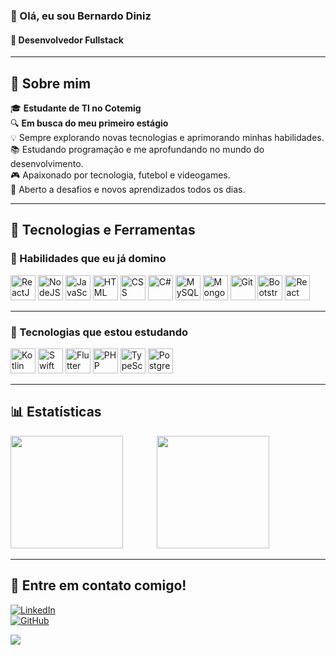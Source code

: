 ### 👋 Olá, eu sou **Bernardo Diniz**  
#### 🚀 **Desenvolvedor Fullstack**  

----

## 📌 Sobre mim  

🎓 **Estudante de TI no Cotemig**  
🔍 **Em busca do meu primeiro estágio**  
💡 Sempre explorando novas tecnologias e aprimorando minhas habilidades.  
📚 Estudando programação e me aprofundando no mundo do desenvolvimento.  
🎮 Apaixonado por tecnologia, futebol e videogames.  
🌱 Aberto a desafios e novos aprendizados todos os dias.  

---

## 🤖 Tecnologias e Ferramentas  

### 🎯 Habilidades que eu já domino  

<p align="left">
    <img src="https://cdn.jsdelivr.net/gh/devicons/devicon@latest/icons/react/react-original.svg" title="ReactJS" width="40px"/>
    <img src="https://cdn.jsdelivr.net/gh/devicons/devicon@latest/icons/nodejs/nodejs-original.svg" title="NodeJS" width="40px"/>
    <img src="https://cdn.jsdelivr.net/gh/devicons/devicon@latest/icons/javascript/javascript-original.svg" title="JavaScript" width="40px"/>
    <img src="https://cdn.jsdelivr.net/gh/devicons/devicon@latest/icons/html5/html5-original.svg" title="HTML" width="40px"/>
    <img src="https://cdn.jsdelivr.net/gh/devicons/devicon@latest/icons/css3/css3-original.svg" title="CSS" width="40px"/>
    <img src="https://cdn.jsdelivr.net/gh/devicons/devicon@latest/icons/csharp/csharp-original.svg" title="C#" width="40px"/>
    <img src="https://cdn.jsdelivr.net/gh/devicons/devicon@latest/icons/mysql/mysql-original.svg" title="MySQL" width="40px"/>
    <img src="https://cdn.jsdelivr.net/gh/devicons/devicon@latest/icons/mongodb/mongodb-original.svg" title="MongoDB" width="40px"/>
    <img src="https://cdn.jsdelivr.net/gh/devicons/devicon@latest/icons/git/git-original.svg" title="Git" width="40px"/>
    <img src="https://cdn.jsdelivr.net/gh/devicons/devicon@latest/icons/bootstrap/bootstrap-original.svg" title="Bootstrap" width="40px"/>
    <img src="https://cdn.jsdelivr.net/gh/devicons/devicon@latest/icons/react/react-original.svg" title="React Native" width="40px"/>
</p>  

---

### 🧩 Tecnologias que estou estudando  

<p align="left">
    <img src="https://cdn.jsdelivr.net/gh/devicons/devicon@latest/icons/kotlin/kotlin-original.svg" title="Kotlin" width="40px"/>
    <img src="https://cdn.jsdelivr.net/gh/devicons/devicon@latest/icons/swift/swift-original.svg" title="Swift" width="40px"/>
    <img src="https://cdn.jsdelivr.net/gh/devicons/devicon@latest/icons/flutter/flutter-original.svg" title="Flutter" width="40px"/>
    <img src="https://cdn.jsdelivr.net/gh/devicons/devicon@latest/icons/php/php-original.svg" title="PHP" width="40px"/>
    <img src="https://cdn.jsdelivr.net/gh/devicons/devicon@latest/icons/typescript/typescript-original.svg" title="TypeScript" width="40px"/>
    <img src="https://cdn.jsdelivr.net/gh/devicons/devicon@latest/icons/postgresql/postgresql-original.svg" title="PostgreSQL" width="40px"/>
</p>

---

## 📊 Estatísticas  

<p >
    <img src="https://github-readme-stats.vercel.app/api?username=bernardooldz&show_icons=true&theme=github_dark&include_all_commits=true&locale=pt-br" height="180px" style="padding-right: 50px;"/>
    <img src="https://github-readme-stats.vercel.app/api/top-langs/?username=bernardooldz&theme=github_dark&layout=compact&custom_title=Tecnologias&langs_count=9" height="180px"/>
</p>

---

## 📩 **Entre em contato comigo!**  

[![LinkedIn](https://img.shields.io/badge/-LinkedIn-0077B5?style=for-the-badge&logo=linkedin&logoColor=white)](https://www.linkedin.com/in/bernardo-diniz-/)  
[![GitHub](https://img.shields.io/badge/-GitHub-181717?style=for-the-badge&logo=github&logoColor=white)](https://github.com/bernardooldz)  


[![](https://visitcount.itsvg.in/api?id=bernardooldz&icon=0&color=0)](https://visitcount.itsvg.in)
